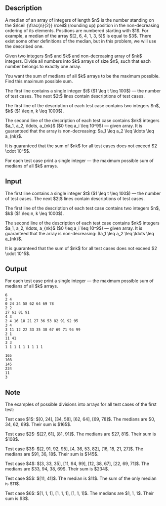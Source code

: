 ## Description

<div><p>A <span class="tex-font-style-it">median</span> of an array of integers of length $n$ is the number standing on the $\lceil {\frac{n}{2}} \rceil$ (rounding up) position in the non-decreasing ordering of its elements. Positions are numbered starting with $1$. For example, a median of the array $[2, 6, 4, 1, 3, 5]$ is equal to $3$. <span class="tex-font-style-bf">There exist some other definitions of the median, but in this problem, we will use the described one.</span></p><p>Given two integers $n$ and $k$ and <span class="tex-font-style-bf">non-decreasing</span> array of $nk$ integers. Divide all numbers into $k$ arrays of size $n$, such that each number belongs to <span class="tex-font-style-bf">exactly</span> one array.</p><p>You want the sum of medians of all $k$ arrays to be the maximum possible. Find this maximum possible sum.</p></div><div class="input-specification"><p>The first line contains a single integer $t$ ($1 \leq t \leq 100$)&nbsp;— the number of test cases. The next $2t$ lines contain descriptions of test cases.</p><p>The first line of the description of each test case contains two integers $n$, $k$ ($1 \leq n, k \leq 1000$).</p><p>The second line of the description of each test case contains $nk$ integers $a_1, a_2, \ldots, a_{nk}$ ($0 \leq a_i \leq 10^9$)&nbsp;— given array. It is guaranteed that the array is non-decreasing: $a_1 \leq a_2 \leq \ldots \leq a_{nk}$.</p><p>It is guaranteed that the sum of $nk$ for all test cases does not exceed $2 \cdot 10^5$.</p></div><div class="output-specification"><p>For each test case print a single integer&nbsp;— the maximum possible sum of medians of all $k$ arrays.</p></div>

## Input

<p>The first line contains a single integer $t$ ($1 \leq t \leq 100$)&nbsp;— the number of test cases. The next $2t$ lines contain descriptions of test cases.</p><p>The first line of the description of each test case contains two integers $n$, $k$ ($1 \leq n, k \leq 1000$).</p><p>The second line of the description of each test case contains $nk$ integers $a_1, a_2, \ldots, a_{nk}$ ($0 \leq a_i \leq 10^9$)&nbsp;— given array. It is guaranteed that the array is non-decreasing: $a_1 \leq a_2 \leq \ldots \leq a_{nk}$.</p><p>It is guaranteed that the sum of $nk$ for all test cases does not exceed $2 \cdot 10^5$.</p>

## Output

<p>For each test case print a single integer&nbsp;— the maximum possible sum of medians of all $k$ arrays.</p>





```input1
6
2 4
0 24 34 58 62 64 69 78
2 2
27 61 81 91
4 3
2 4 16 18 21 27 36 53 82 91 92 95
3 4
3 11 12 22 33 35 38 67 69 71 94 99
2 1
11 41
3 3
1 1 1 1 1 1 1 1 1
```




```output1
165
108
145
234
11
3
```



## Note

<p>The examples of possible divisions into arrays for all test cases of the first test:</p><p>Test case $1$: $[0, 24], [34, 58], [62, 64], [69, 78]$. The medians are $0, 34, 62, 69$. Their sum is $165$.</p><p>Test case $2$: $[27, 61], [81, 91]$. The medians are $27, 81$. Their sum is $108$.</p><p>Test case $3$: $[2, 91, 92, 95], [4, 36, 53, 82], [16, 18, 21, 27]$. The medians are $91, 36, 18$. Their sum is $145$.</p><p>Test case $4$: $[3, 33, 35], [11, 94, 99], [12, 38, 67], [22, 69, 71]$. The medians are $33, 94, 38, 69$. Their sum is $234$.</p><p>Test case $5$: $[11, 41]$. The median is $11$. The sum of the only median is $11$.</p><p>Test case $6$: $[1, 1, 1], [1, 1, 1], [1, 1, 1]$. The medians are $1, 1, 1$. Their sum is $3$.</p>
